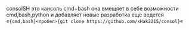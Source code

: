 
consolSH
это кансоль cmd+bash 
она вмещяет в себе возможности cmd,bash,python и добавляет новые разработка еще ведется  
«`{cmd,bash}<пробел>{git clone https://github.com/xHak2215/consol}`«


